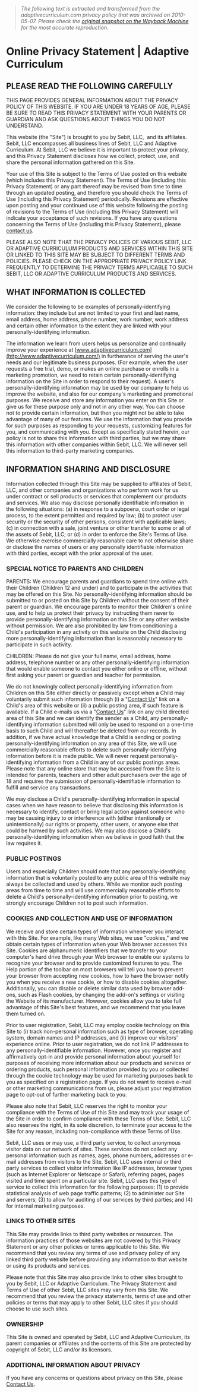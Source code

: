 > *The following text is extracted and transformed from the adaptivecurriculum.com privacy policy that was archived on 2010-05-07. Please check the [original snapshot on the Wayback Machine](https://web.archive.org/web/20100507224245id_/http%3A//www.adaptivecurriculum.com/us/privacy.html) for the most accurate reproduction.*

# Online Privacy Statement | Adaptive Curriculum

## PLEASE READ THE FOLLOWING CAREFULLY

THIS PAGE PROVIDES GENERAL INFORMATION ABOUT THE PRIVACY POLICY OF THIS WEBSITE. IF YOU ARE UNDER 18 YEARS OF AGE, PLEASE BE SURE TO READ THIS PRIVACY STATEMENT WITH YOUR PARENTS OR GUARDIAN AND ASK QUESTIONS ABOUT THINGS YOU DO NOT UNDERSTAND.

This website (the "Site") is brought to you by Sebit, LLC,  and its affiliates. Sebit, LLC encompasses all business lines of Sebit, LLC and Adaptive Curriculum. At Sebit, LLC we believe it is important to protect your privacy, and this Privacy Statement discloses how we collect, protect, use, and share the personal information gathered on this Site.

Your use of this Site is subject to the Terms of Use posted on this website (which includes this Privacy Statement). The Terms of Use (including this Privacy Statement) or any part thereof may be revised from time to time through an updated posting, and therefore you should check the Terms of Use (including this Privacy Statement) periodically. Revisions are effective upon posting and your continued use of this website following the posting of revisions to the Terms of Use (including this Privacy Statement) will indicate your acceptance of such revisions. If you have any questions concerning the Terms of Use (including this Privacy Statement), please [contact us](mailto:info@adaptivecurriculum.com). 

PLEASE ALSO NOTE THAT THE PRIVACY POLICES OF VARIOUS SEBIT, LLC OR ADAPTIVE CURRICULUM PRODUCTS AND SERVICES WITHIN THIS SITE OR LINKED TO THIS SITE MAY BE SUBJECT TO DIFFERENT TERMS AND POLICIES. PLEASE CHECK ON THE APPROPRIATE PRIVACY POLICY LINK FREQUENTLY TO DETERMINE THE PRIVACY TERMS APPLICABLE TO SUCH SEBIT, LLC OR ADAPTIVE CURRICULUM PRODUCTS AND SERVICES.

## WHAT INFORMATION IS COLLECTED

We consider the following to be examples of personally-identifying information: they include but are not limited to your first and last name, email address, home address, phone number, work number, work address and certain other information to the extent they are linked with your personally-identifying information.

The information we learn from users helps us personalize and continually improve your experience at [www.adaptivecurriculum.com](http://www.adaptivecurriculum.com/) in furtherance of serving the user's needs and our legitimate business purposes. (For example, when the user requests a free trial, demo, or makes an online purchase or enrolls in a marketing promotion, we need to retain certain personally-identifying information on the Site in order to respond to their request). A user's personally-identifying information may be used by our company to help us improve the website, and also for our company's marketing and promotional purposes. We receive and store any information you enter on this Site or give us for these purpose only and not in any other way. You can choose not to provide certain information, but then you might not be able to take advantage of many of our features. We use the information that you provide for such purposes as responding to your requests, customizing features for you, and communicating with you. Except as specifically stated herein, our policy is not to share this information with third parties, but we may share this information with other companies within Sebit, LLC. We will never sell this information to third-party marketing companies.

## INFORMATION SHARING AND DISCLOSURE

Information collected through this Site may be supplied to affiliates of Sebit, LLC, and other companies and organizations who perform work for us under contract or sell products or services that complement our products and services. We also may disclose personally identifiable information in the following situations: (a) in response to a subpoena, court order or legal process, to the extent permitted and required by law; (b) to protect user security or the security of other persons, consistent with applicable laws; (c) in connection with a sale, joint venture or other transfer to some or all of the assets of Sebit, LLC; or (d) in order to enforce the Site's Terms of Use. We otherwise exercise commercially reasonable care to not otherwise share or disclose the names of users or any personally identifiable information with third parties, except with the prior approval of the user.

###  SPECIAL NOTICE TO PARENTS AND CHILDREN

PARENTS: We encourage parents and guardians to spend time online with their Children (Children 12 and under) and to participate in the activities that may be offered on this Site. No personally-identifying information should be submitted to or posted on this Site by Children without the consent of their parent or guardian. We encourage parents to monitor their Children's online use, and to help us protect their privacy by instructing them never to provide personally-identifying information on this Site or any other website without permission. We are also prohibited by law from conditioning a Child's participation in any activity on this website on the Child disclosing more personally-identifying information than is reasonably necessary to participate in such activity.

CHILDREN: Please do not give your full name, email address, home address, telephone number or any other personally-identifying information that would enable someone to contact you either online or offline, without first asking your parent or guardian and teacher for permission.

We do not knowingly collect personally-identifying information from Children on this Site either directly or passively except when a Child may voluntarily submit such information through (i) a "[Contact Us](mailto:info@adaptivecurriculum.com)" link on a Child's area of this website or (ii) a public posting area, if such feature is available. If a Child e-mails us via a "[Contact Us](mailto:info@adaptivecurriculum.com)" link on any child directed area of this Site and we can identify the sender as a Child, any personally-identifying information submitted will only be used to respond on a one-time basis to such Child and will thereafter be deleted from our records. In addition, if we have actual knowledge that a Child is sending or posting personally-identifying information on any area of this Site, we will use commercially reasonable efforts to delete such personally-identifying information before it is made public. We will never request personally-identifying information from a Child in any of our public postings areas. Please note that any online store that may be accessed from the Site is intended for parents, teachers and other adult purchasers over the age of 18 and requires the submission of personally-identifiable information to fulfill and service any transactions.

We may disclose a Child's personally-identifying information in special cases when we have reason to believe that disclosing this information is necessary to identify, contact or bring legal action against someone who may be causing injury to or interference with (either intentionally or unintentionally) our rights or property, other users, or anyone else that could be harmed by such activities. We may also disclose a Child's personally-identifying information when we believe in good faith that the law requires it.

###  PUBLIC POSTINGS

Users and especially Children should note that any personally-identifying information that is voluntarily posted to any public area of this website may always be collected and used by others. While we monitor such posting areas from time to time and will use commercially reasonable efforts to delete a Child's personally-identifying information prior to posting, we strongly encourage Children not to post such information.

###  COOKIES AND COLLECTION AND USE OF INFORMATION

We receive and store certain types of information whenever you interact with this Site. For example, like many Web sites, we use "cookies," and we obtain certain types of information when your Web browser accesses this Site. Cookies are alphanumeric identifiers that we transfer to your computer's hard drive through your Web browser to enable our systems to recognize your browser and to provide customized features to you. The Help portion of the toolbar on most browsers will tell you how to prevent your browser from accepting new cookies, how to have the browser notify you when you receive a new cookie, or how to disable cookies altogether. Additionally, you can disable or delete similar data used by browser add-ons, such as Flash cookies, by changing the add-on's settings or visiting the Website of its manufacturer. However, cookies allow you to take full advantage of this Site's best features, and we recommend that you leave them turned on. 

Prior to user registration, Sebit, LLC may employ cookie technology on this Site to (i) track non-personal information such as type of browser, operating system, domain names and IP addresses, and (ii) improve our visitors' experience online. Prior to user registration, we do not link IP addresses to any personally-identifiable information. However, once you register and affirmatively opt-in and provide personal information about yourself for purposes of receiving more information about our products and services or ordering products, such personal information provided by you or collected through the cookie technology may be used for marketing purposes back to you as specified on a registration page. If you do not want to receive e-mail or other marketing communications from us, please adjust your registration page to opt-out of further marketing back to you.

Please also note that Sebit, LLC reserves the right to monitor your compliance with the Terms of Use of this Site and may track your usage of the Site in order to confirm compliance with these Terms of Use. Sebit, LLC also reserves the right, in its sole discretion, to terminate your access to the Site for any reason, including non-compliance with these Terms of Use. 

Sebit, LLC uses or may use, a third party service, to collect anonymous visitor data on our network of sites. These services do not collect any personal information such as names, ages, phone numbers, addresses or e-mail addresses from visitors to the Site. Sebit, LLC uses internal or third party services to collect visitor information like IP addresses, browser types (such as Internet Explorer or Netscape or Safari), referring pages, pages visited and time spent on a particular site. Sebit, LLC uses this type of service to collect this information for the following purposes: (1) to provide statistical analysis of web page traffic patterns; (2) to administer our Site and servers; (3) to allow for auditing of our services by third parties; and (4) for internal marketing purposes. 

###  LINKS TO OTHER SITES

This Site may provide links to third party websites or resources. The information practices of those websites are not covered by this Privacy Statement or any other policies or terms applicable to this Site. We recommend that you review any terms of use and privacy policy of any linked third party website before providing any information to that website or using its products and services.

Please note that this Site may also provide links to other sites brought to you by Sebit, LLC or Adaptive Curriculum. The Privacy Statement and Terms of Use of other Sebit, LLC sites may vary from this Site. We recommend that you review the privacy statements, terms of use and other policies or terms that may apply to other Sebit, LLC sites if you should choose to use such sites.

###  OWNERSHIP

This Site is owned and operated by Sebit, LLC and Adaptive Curriculum, its parent companies or affiliates and the contents of this Site are protected by copyright of Sebit, LLC and/or its licensors.

###  ADDITIONAL INFORMATION ABOUT PRIVACY

If you have any concerns or questions about privacy on this Site, please [Contact Us](mailto:info@adaptivecurriclum.com).
